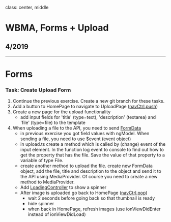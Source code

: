 class: center, middle

# WBMA, Forms + Upload

## 4/2019

---

# Forms

### Task: Create Upload Form 

1. Continue the previous exercise. Create a new git branch for these tasks.
1. Add a button to HomePage to navigate to UploadPage ([navCtrl.push](https://ionicframework.com/docs/v3/api/navigation/NavController/))
1. Create a new page for the upload functionality
    - add input fields for 'title' (type=text), 'description' (textarea) and 'file' (type=file) to the template
1. When uploading a file to the API, you need to send [FormData](https://developer.mozilla.org/en-US/docs/Web/API/FormData/Using_FormData_Objects) 
    - in previous exercise you got field values with ngModel. When sending a file, you need to use $event (event object)
    - in upload.ts create a method which is called by (change) event of the input element. In the function log event to console to find out how to get the property that has the file. Save the value of that property to a variable of type File. 
    - create another method to upload the file. create new FormData object, add the file, title and description to the object and send it to the API using MediaProvider. Of course you need to create a new method to MediaProvider.
    - Add [LoadingController](https://ionicframework.com/docs/v3/api/components/loading/LoadingController/) to show a spinner
    - After image is uploaded go back to HomePage ([navCtrl.pop](https://ionicframework.com/docs/v3/api/navigation/NavController/))
        - wait 2 seconds before going back so that thumbnail is ready
        - hide spinner
        - when back in HomePage, refresh images (use ionViewDidEnter instead of ionViewDidLoad)
    
